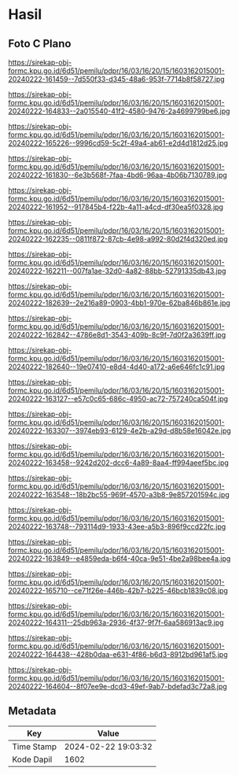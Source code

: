 # Hasil

## Foto C Plano

https://sirekap-obj-formc.kpu.go.id/6d51/pemilu/pdpr/16/03/16/20/15/1603162015001-20240222-161459--7d550f33-d345-48a6-953f-7714b8f58727.jpg

https://sirekap-obj-formc.kpu.go.id/6d51/pemilu/pdpr/16/03/16/20/15/1603162015001-20240222-164833--2a015540-41f2-4580-9476-2a4699799be6.jpg

https://sirekap-obj-formc.kpu.go.id/6d51/pemilu/pdpr/16/03/16/20/15/1603162015001-20240222-165226--9996cd59-5c2f-49a4-ab61-e2d4d1812d25.jpg

https://sirekap-obj-formc.kpu.go.id/6d51/pemilu/pdpr/16/03/16/20/15/1603162015001-20240222-161830--6e3b568f-7faa-4bd6-96aa-4b06b7130789.jpg

https://sirekap-obj-formc.kpu.go.id/6d51/pemilu/pdpr/16/03/16/20/15/1603162015001-20240222-161952--917845b4-f22b-4a11-a4cd-df30ea5f0328.jpg

https://sirekap-obj-formc.kpu.go.id/6d51/pemilu/pdpr/16/03/16/20/15/1603162015001-20240222-162235--0811f872-87cb-4e98-a992-80d2f4d320ed.jpg

https://sirekap-obj-formc.kpu.go.id/6d51/pemilu/pdpr/16/03/16/20/15/1603162015001-20240222-162211--007fa1ae-32d0-4a82-88bb-52791335db43.jpg

https://sirekap-obj-formc.kpu.go.id/6d51/pemilu/pdpr/16/03/16/20/15/1603162015001-20240222-182639--2e216a89-0903-4bb1-970e-62ba846b861e.jpg

https://sirekap-obj-formc.kpu.go.id/6d51/pemilu/pdpr/16/03/16/20/15/1603162015001-20240222-162842--4786e8d1-3543-409b-8c9f-7d0f2a3639ff.jpg

https://sirekap-obj-formc.kpu.go.id/6d51/pemilu/pdpr/16/03/16/20/15/1603162015001-20240222-182640--19e07410-e8d4-4d40-a172-a6e646fc1c91.jpg

https://sirekap-obj-formc.kpu.go.id/6d51/pemilu/pdpr/16/03/16/20/15/1603162015001-20240222-163127--e57c0c65-686c-4950-ac72-757240ca504f.jpg

https://sirekap-obj-formc.kpu.go.id/6d51/pemilu/pdpr/16/03/16/20/15/1603162015001-20240222-163307--3974eb93-6129-4e2b-a29d-d8b58e16042e.jpg

https://sirekap-obj-formc.kpu.go.id/6d51/pemilu/pdpr/16/03/16/20/15/1603162015001-20240222-163458--9242d202-dcc6-4a89-8aa4-ff994aeef5bc.jpg

https://sirekap-obj-formc.kpu.go.id/6d51/pemilu/pdpr/16/03/16/20/15/1603162015001-20240222-163548--18b2bc55-969f-4570-a3b8-9e857201594c.jpg

https://sirekap-obj-formc.kpu.go.id/6d51/pemilu/pdpr/16/03/16/20/15/1603162015001-20240222-163748--793114d9-1933-43ee-a5b3-896f9ccd22fc.jpg

https://sirekap-obj-formc.kpu.go.id/6d51/pemilu/pdpr/16/03/16/20/15/1603162015001-20240222-163849--e4859eda-b6f4-40ca-9e51-4be2a98bee4a.jpg

https://sirekap-obj-formc.kpu.go.id/6d51/pemilu/pdpr/16/03/16/20/15/1603162015001-20240222-165710--ce71f26e-446b-42b7-b225-46bcb1839c08.jpg

https://sirekap-obj-formc.kpu.go.id/6d51/pemilu/pdpr/16/03/16/20/15/1603162015001-20240222-164311--25db963a-2936-4f37-9f7f-6aa586913ac9.jpg

https://sirekap-obj-formc.kpu.go.id/6d51/pemilu/pdpr/16/03/16/20/15/1603162015001-20240222-164438--428b0daa-e631-4f86-b6d3-8912bd961af5.jpg

https://sirekap-obj-formc.kpu.go.id/6d51/pemilu/pdpr/16/03/16/20/15/1603162015001-20240222-164604--8f07ee9e-dcd3-49ef-9ab7-bdefad3c72a8.jpg


## Metadata

| Key        | Value               |
| ---------- | ------------------- |
| Time Stamp | 2024-02-22 19:03:32 |
| Kode Dapil | 1602                |



